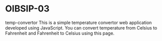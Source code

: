 # OIBSIP-03 
temp-convertor
This is a simple temperature convertor web application developed using JavaScript. You can convert temperature from Celsius to Fahrenheit and Fahrenheit to Celsius using this page.

